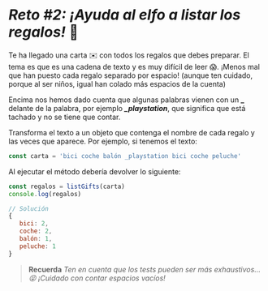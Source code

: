 # ***Reto #2:*** *¡Ayuda al elfo a listar los regalos!* 🎁

Te ha llegado una carta ✉️ con todos los regalos que debes preparar. El tema es que es una cadena de texto y es muy difícil de leer 😱. ¡Menos mal que han puesto cada regalo separado por espacio! (aunque ten cuidado, porque al ser niños, igual han colado más espacios de la cuenta)

Encima nos hemos dado cuenta que algunas palabras vienen con un **_** delante de la palabra, por ejemplo ***_playstation***, que significa que está tachado y no se tiene que contar.

Transforma el texto a un objeto que contenga el nombre de cada regalo y las veces que aparece. Por ejemplo, si tenemos el texto:

```js
const carta = 'bici coche balón _playstation bici coche peluche'
```

Al ejecutar el método debería devolver lo siguiente:

```js
const regalos = listGifts(carta)
console.log(regalos)

// Solución
{
   bici: 2,
   coche: 2,
   balón: 1,
   peluche: 1
}
```

> **Recuerda** *Ten en cuenta que los tests pueden ser más exhaustivos... 😝 ¡Cuidado con contar espacios vacíos!*
